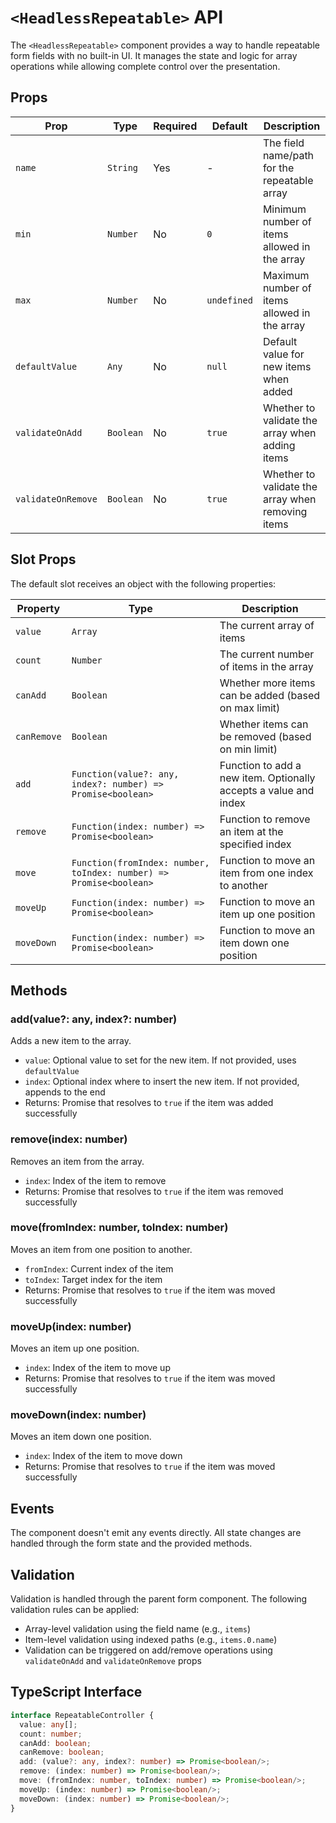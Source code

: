 # `<HeadlessRepeatable>` API

<TabNav :items="[
{ label: 'Usage', link: '/headless/repeatable' },
{ label: 'API', link: '/headless/repeatable_api' },
]" />

The `<HeadlessRepeatable>` component provides a way to handle repeatable form fields with no built-in UI. It manages the state and logic for array operations while allowing complete control over the presentation.

## Props

| Prop | Type | Required | Default | Description |
|------|------|----------|---------|-------------|
| `name` | `String` | Yes | - | The field name/path for the repeatable array |
| `min` | `Number` | No | `0` | Minimum number of items allowed in the array |
| `max` | `Number` | No | `undefined` | Maximum number of items allowed in the array |
| `defaultValue` | `Any` | No | `null` | Default value for new items when added |
| `validateOnAdd` | `Boolean` | No | `true` | Whether to validate the array when adding items |
| `validateOnRemove` | `Boolean` | No | `true` | Whether to validate the array when removing items |

## Slot Props

The default slot receives an object with the following properties:

| Property | Type | Description |
|----------|------|-------------|
| `value` | `Array` | The current array of items |
| `count` | `Number` | The current number of items in the array |
| `canAdd` | `Boolean` | Whether more items can be added (based on max limit) |
| `canRemove` | `Boolean` | Whether items can be removed (based on min limit) |
| `add` | `Function(value?: any, index?: number) => Promise<boolean>` | Function to add a new item. Optionally accepts a value and index |
| `remove` | `Function(index: number) => Promise<boolean>` | Function to remove an item at the specified index |
| `move` | `Function(fromIndex: number, toIndex: number) => Promise<boolean>` | Function to move an item from one index to another |
| `moveUp` | `Function(index: number) => Promise<boolean>` | Function to move an item up one position |
| `moveDown` | `Function(index: number) => Promise<boolean>` | Function to move an item down one position |

## Methods

### add(value?: any, index?: number)

Adds a new item to the array.

- `value`: Optional value to set for the new item. If not provided, uses `defaultValue`
- `index`: Optional index where to insert the new item. If not provided, appends to the end
- Returns: Promise that resolves to `true` if the item was added successfully

### remove(index: number)

Removes an item from the array.

- `index`: Index of the item to remove
- Returns: Promise that resolves to `true` if the item was removed successfully

### move(fromIndex: number, toIndex: number)

Moves an item from one position to another.

- `fromIndex`: Current index of the item
- `toIndex`: Target index for the item
- Returns: Promise that resolves to `true` if the item was moved successfully

### moveUp(index: number)

Moves an item up one position.

- `index`: Index of the item to move up
- Returns: Promise that resolves to `true` if the item was moved successfully

### moveDown(index: number)

Moves an item down one position.

- `index`: Index of the item to move down
- Returns: Promise that resolves to `true` if the item was moved successfully

## Events

The component doesn't emit any events directly. All state changes are handled through the form state and the provided methods.

## Validation

Validation is handled through the parent form component. The following validation rules can be applied:

- Array-level validation using the field name (e.g., `items`)
- Item-level validation using indexed paths (e.g., `items.0.name`)
- Validation can be triggered on add/remove operations using `validateOnAdd` and `validateOnRemove` props

## TypeScript Interface

```typescript
interface RepeatableController {
  value: any[];
  count: number;
  canAdd: boolean;
  canRemove: boolean;
  add: (value?: any, index?: number) => Promise<boolean/>;
  remove: (index: number) => Promise<boolean/>;
  move: (fromIndex: number, toIndex: number) => Promise<boolean/>;
  moveUp: (index: number) => Promise<boolean/>;
  moveDown: (index: number) => Promise<boolean/>;
}
```

